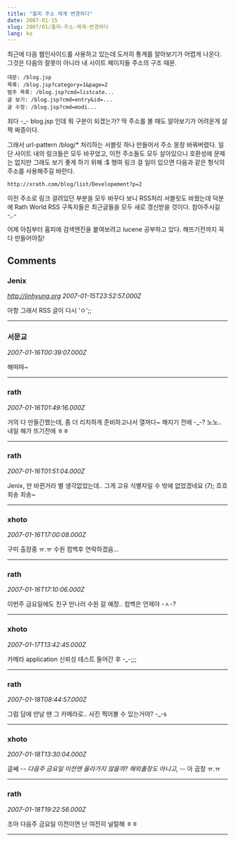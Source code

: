 ```yaml
---
title: "홈피 주소 체계 변경하다"
date: 2007-01-15
slug: 2007/01/홈피-주소-체계-변경하다
lang: ko
---
```


최근에 다음 웹인사이드를 사용하고 있는데 도저히 통계를 알아보기가 어렵게 나온다.
그것은 다음의 잘못이 아니라 내 사이트 페이지들 주소의 구조 때문.

```
대문: /blog.jsp
목록: /blog.jsp?category=1&page=2
범주 목록: /blog.jsp?cmd=listcate...
글 보기: /blog.jsp?cmd=entry&id=...
글 수정: /blog.jsp?cmd=modi...
```

죄다 -_- blog.jsp 인데 뭐 구분이 되겠는가?
딱 주소를 볼 때도 알아보기가 어려운게 살짝 짜증이다.

그래서 url-pattern /blog/* 처리하는 서블릿 하나 만들어서 주소 몽창 바꿔버렸다.
일단 사이트 내의 링크들은 모두 바꾸었고, 이전 주소들도 모두 살아있으니 호환성에 문제는 없지만
그래도 보기 좋게 하기 위해 :$ 행여 링크 걸 일이 있으면 다음과 같은 형식의 주소를 사용해주길 바란다.

```
http://xrath.com/blog/list/Developement?p=2
```

이전 주소로 링크 걸려있던 부분을 모두 바꾸다 보니 RSS처리 서블릿도 바꿨는데 
덕분에 Rath World RSS 구독자들은 최근글들을 모두 새로 갱신받을 것이다.
참아주시길 -,.-

어제 아침부터 홈피에 검색엔진을 붙여보려고 lucene 공부하고 있다.
해뜨기전까지 꼭 다 만들어야짐!

## Comments

### Jenix
*http://jinhyung.org*
*2007-01-15T23:52:57.000Z*

아항 그래서 RSS 글이 다시 'ㅇ';;

---

### 서문교
*2007-01-16T00:39:07.000Z*

해떠따~

---

### rath
*2007-01-16T01:49:16.000Z*

거의 다 만들긴했는데, 좀 더 리치하게 준비하고나서 열꺼다~
해지기 전에 -_-? 노노.. 내일 해가 뜨기전에 ㅎㅎ

---

### rath
*2007-01-16T01:51:04.000Z*

Jenix, <item><link/>만 바뀐거라 별 생각없었는데.. 그게 고유 식별자일 수 밖에 없었겠네요 (7); 흐흐 죄송 죄송~

---

### xhoto
*2007-01-16T17:00:08.000Z*

구미 출장중 ㅠ.ㅠ 수원 컴백후 연락하겠음...

---

### rath
*2007-01-16T17:10:06.000Z*

이번주 금요일에도 친구 만나러 수원 갈 예정..
컴백은 언제야 -ㅅ-?

---

### xhoto
*2007-01-17T13:42:45.000Z*

카메라 application 신뢰성 테스트 들어간 후 -_-;;;

---

### rath
*2007-01-18T08:44:57.000Z*

그럼 담에 만날 땐 그 카메라로.. 사진 찍어볼 수 있는거야? -_-s

---

### xhoto
*2007-01-18T13:30:04.000Z*

글쎄 -_- 다음주 금요일 이전엔 올라가지 않을까?
해외출장도 아니고, -_-
아 곱창 ㅠ.ㅠ

---

### rath
*2007-01-18T19:22:56.000Z*

조아 다음주 금요일 이전이면 난 여전히 널럴해 ㅎㅎ

---

